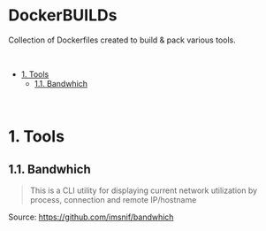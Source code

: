 DockerBUILDs
===

Collection of Dockerfiles created to build & pack various tools.

<br>

<!-- TOC -->
- [1. Tools](#1-tools)
    - [1.1. Bandwhich](#11-bandwhich)
<!-- /TOC -->

<br>

# 1. Tools

## 1.1. Bandwhich

>This is a CLI utility for displaying current network utilization by process, connection and remote IP/hostname

Source: https://github.com/imsnif/bandwhich
